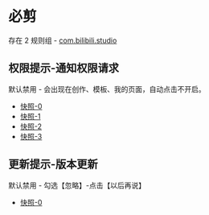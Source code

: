 # 必剪

存在 2 规则组 - [com.bilibili.studio](/src/apps/com.bilibili.studio.ts)

## 权限提示-通知权限请求

默认禁用 - 会出现在创作、模板、我的页面，自动点击不开启。

- [快照-0](https://i.gkd.li/import/12867401)
- [快照-1](https://i.gkd.li/import/14161952)
- [快照-2](https://i.gkd.li/import/12908880)
- [快照-3](https://i.gkd.li/import/12908886)

## 更新提示-版本更新

默认禁用 - 勾选【忽略】-点击【以后再说】

- [快照-0](https://i.gkd.li/import/13496049)
